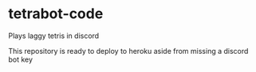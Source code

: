 # tetrabot-code
Plays laggy tetris in discord

This repository is ready to deploy to heroku aside from missing a discord bot key
